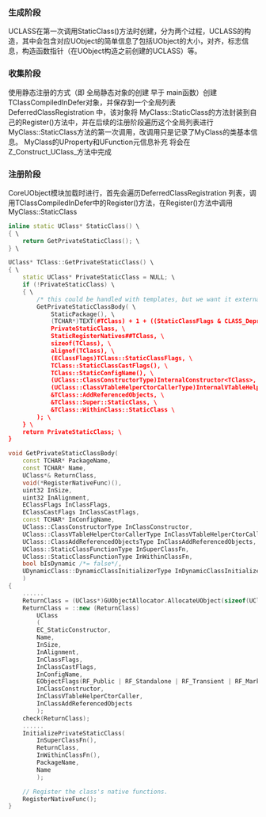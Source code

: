 ### 生成阶段
UCLASS在第一次调用StaticClass()方法时创建，分为两个过程，UCLASS的构造，其中会包含对应UObject的简单信息了包括UObject的大小，对齐，标志信息，构造函数指针（在UObject构造之前创建的UCLASS）等。

### 收集阶段
使用静态注册的方式（即 全局静态对象的创建 早于 main函数）创建TClassCompiledInDefer<MyClass>对象，并保存到一个全局列表DeferredClassRegistration 中，该对象将 MyClass::StaticClass的方法封装到自己的Register()方法中，并在后续的注册阶段遍历这个全局列表进行 MyClass::StaticClass方法的第一次调用，改调用只是记录了MyClass的类基本信息。
MyClass的UProperty和UFunction元信息补充 将会在Z_Construct_UClass_方法中完成

### 注册阶段
CoreUObject模块加载时进行，首先会遍历DeferredClassRegistration 列表，调用TClassCompiledInDefer中的Register()方法，在Register()方法中调用 MyClass::StaticClass
```C++
inline static UClass* StaticClass() \
{ \
	return GetPrivateStaticClass(); \
} \

UClass* TClass::GetPrivateStaticClass() \
{ \
	static UClass* PrivateStaticClass = NULL; \
	if (!PrivateStaticClass) \
	{ \
		/* this could be handled with templates, but we want it external to avoid code bloat */ \
		GetPrivateStaticClassBody( \
			StaticPackage(), \
			(TCHAR*)TEXT(#TClass) + 1 + ((StaticClassFlags & CLASS_Deprecated) ? 11 : 0), \
			PrivateStaticClass, \
			StaticRegisterNatives##TClass, \
			sizeof(TClass), \
			alignof(TClass), \
			(EClassFlags)TClass::StaticClassFlags, \
			TClass::StaticClassCastFlags(), \
			TClass::StaticConfigName(), \
			(UClass::ClassConstructorType)InternalConstructor<TClass>, \
			(UClass::ClassVTableHelperCtorCallerType)InternalVTableHelperCtorCaller<TClass>, \
			&TClass::AddReferencedObjects, \
			&TClass::Super::StaticClass, \
			&TClass::WithinClass::StaticClass \
		); \
	} \
	return PrivateStaticClass; \
}

void GetPrivateStaticClassBody(
	const TCHAR* PackageName,
	const TCHAR* Name,
	UClass*& ReturnClass,
	void(*RegisterNativeFunc)(),
	uint32 InSize,
	uint32 InAlignment,
	EClassFlags InClassFlags,
	EClassCastFlags InClassCastFlags,
	const TCHAR* InConfigName,
	UClass::ClassConstructorType InClassConstructor,
	UClass::ClassVTableHelperCtorCallerType InClassVTableHelperCtorCaller,
	UClass::ClassAddReferencedObjectsType InClassAddReferencedObjects,
	UClass::StaticClassFunctionType InSuperClassFn,
	UClass::StaticClassFunctionType InWithinClassFn,
	bool bIsDynamic /*= false*/,
	UDynamicClass::DynamicClassInitializerType InDynamicClassInitializerFn /*= nullptr*/
	)
{
	......
	ReturnClass = (UClass*)GUObjectAllocator.AllocateUObject(sizeof(UClass), alignof(UClass), true);
	ReturnClass = ::new (ReturnClass)
		UClass
		(
		EC_StaticConstructor,
		Name,
		InSize,
		InAlignment,
		InClassFlags,
		InClassCastFlags,
		InConfigName,
		EObjectFlags(RF_Public | RF_Standalone | RF_Transient | RF_MarkAsNative | RF_MarkAsRootSet),
		InClassConstructor,
		InClassVTableHelperCtorCaller,
		InClassAddReferencedObjects
		);
	check(ReturnClass);
	......
	InitializePrivateStaticClass(
		InSuperClassFn(),
		ReturnClass,
		InWithinClassFn(),
		PackageName,
		Name
		);

	// Register the class's native functions.
	RegisterNativeFunc();
}
```

